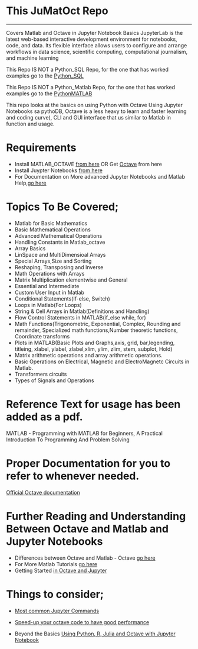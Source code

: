 #   This JuMatOct Repo 
----------------------------
Covers Matlab and Octave in Jupyter Notebook Basics
JupyterLab is the latest web-based interactive development environment for notebooks, code, and data. Its flexible interface allows users to configure and arrange workflows in data science, scientific computing, computational journalism, and machine learning

This Repo IS NOT a Python_SQL Repo, for the one that has worked examples go to the [Python_SQL](https://github.com/josephkb87/PySQLDB) 

This Repo IS NOT a Python_Matlab Repo, for the one that has worked examples go to the [PythonMATLAB](https://github.com/josephkb87/Matlab_Octave) 

This repo looks at the basics on using Python with Octave Using Jupyter Notebooks sa pythoDB,
Octave is a less heavy to learn and faster learning and coding curve), CLI and GUI interface that us similar to Matlab in function and usage.


#   Requirements 

* Install MATLAB_OCTAVE [from here](https://www.gnu.org/software/octave/download) OR Get [Octave](http://www.octave.org) from here
* Install Juypter Notebooks [from here](https://jupyter.org/install)
* For Documentation on More advanced Jupyter Notebooks and Matlab Help,[go here](https://docs.jupyter.org/en/latest/)


#   Topics To Be Covered;
*   Matlab for Basic Mathematics
*   Basic Mathematical Operations 
*   Advanced Mathematical Operations 
*   Handling Constants in Matlab_octave
*   Array Basics
*   LinSpace and MultiDimensioal Arrays
*   Special Arrays,Size and Sorting
*   Reshaping, Transposing and Inverse
*   Math Operations with Arrays
*   Matrix Multiplication elementwise and General
*   Essential and Intermediate 
*   Custom User Input in Matlab
*   Conditional Statements(If-else, Switch)
*   Loops in Matlab(For Loops)
*   String & Cell Arrays in Matlab(Definitions and Handling)
 *  Flow Control Statements in MATLAB(if_else while, for)
 *  Math Functions(Trigonometric, Exponential, Complex, Rounding and remainder, Specialized math functions,Number theoretic functions, Coordinate transforms
 *  Plots in MATLAB(Basic Plots and Graphs,axis, grid, bar,legending, titleing, xlabel, ylabel, zlabel,xlim, ylim, zlim, stem, subplot, Hold)
 *  Matrix arithmetic operations and array arithmetic operations.  
 *  Basic Operations on Electrical, Magnetic and ElectroMagnetc Circuits in Matlab.
 *  Transformers circuits 
 *  Types of Signals and Operations 

#   Reference Text for usage has been added as a pdf.

MATLAB - Programming with MATLAB for Beginners, A Practical Introduction To Programming And Problem Solving
#   Proper Documentation for you to refer to whenever needed.
[Official Octave documentation](https://octave.org/octave.pdf)


#   Further Reading and Understanding Between Octave and Matlab and Jupyter Notebooks
* Differences between Octave and Matlab - Octave [go here](https://wiki.octave.org/Differences_between_Octave_and_Matlab)
* For More Matlab Tutorials [go here](https://www.tutorialspoint.com/matlab/matlab_gnu_octave.htm)
* Getting Started [in Octave and Jupyter](https://alphonse.github.io/archive/chem370-s2020/lab-manual/appendix-1-getting-started-in-octave-and-jupyter-lab.html)

#   Things to consider; 
* [Most common Jupyter Commands](https://am111.readthedocs.io/en/latest/jmatlab_use.html)
* [Speed-up your octave code to have good performance](https://wiki.octave.org/Performance#Vectorization)

* Beyond the Basics [Using Python, R, Julia and Octave with Jupyter Notebook](https://datascience-enthusiast.com/Miscellaneous/Jupyter_R_Python_Julia_Octave.html)
